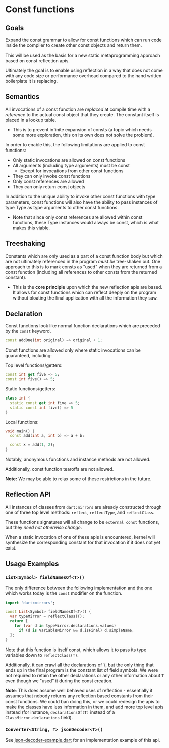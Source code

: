 # Const functions

## Goals

Expand the const grammar to allow for const functions which can run code inside
the compiler to create other const objects and return them.

This will be used as the basis for a new static metaprogramming approach based
on const reflection apis.

Ultimately the goal is to enable using reflection in a way that does not come
with any code size or performance overhead compared to the hand written
boilerplate it is replacing.

## Semantics

All invocations of a const function are _replaced_ at compile time with a
_reference_ to the actual const object that they create. The constant itself
is placed in a lookup table.

- This is to prevent infinite expansion of consts (a topic which needs some
  more exploration, this on its own does not solve the problem).

In order to enable this, the following limitations are applied to const
functions:

- Only static invocations are allowed on const functions
- All arguments (including type arguments) must be const
  - Except for invocations from other const functions
- They can only invoke const functions
- Only const references are allowed
- They can only return const objects

In addition to the unique ability to invoke other const functions with type
parameters, const functions will also have the ability to pass instances of
type Type as type arguments to other const functions.

  - Note that since only const references are allowed within const functions,
    these Type instances would always be const, which is what makes this
    viable.

## Treeshaking

Constants which are only used as a part of a const function body but which are
not ultimately referenced in the program _must be_ tree-shaken out. One
approach to this is to mark consts as "used" when they are returned from a
const function (including all references to other consts from the returned
constant).

- This is the **core principle** upon which the new reflection apis are based.
  It allows for const functions which can reflect deeply on the program without
  bloating the final application with all the information they saw.

## Declaration

Const functions look like normal function declarations which are preceded by
the `const` keyword.

```dart
const addOne(int original) => original + 1;
```

Const functions are allowed only where static invocations can be guaranteed, 
including:

Top level functions/getters:

```dart
const int get five => 5;
const int five() => 5;
```

Static functions/getters:

```dart
class int {
  static const get int five => 5;
  static const int five() => 5
}
```

Local functions:

```dart
void main() {
  const add(int a, int b) => a + b;

  const x = add(1, 2);
}
```

Notably, anonymous functions and instance methods are not allowed.

Additionally, const function tearoffs are not allowed.

**Note:** We may be able to relax some of these restrictions in the future.

## Reflection API

All instances of classes from `dart:mirrors` are already constructed through
one of three top level methods: `reflect`, `reflectType`, and `reflectClass`.

These functions signatures will all change to be `external const` functions,
but they _need not otherwise change_.

When a static invocation of one of these apis is encountered, kernel will
synthesize the corresponding constant for that invocation if it does not
yet exist.

## Usage Examples

### `List<Symbol> fieldNamesOf<T>()`

The only difference between the following implementation and the one which
works today is the `const` modifier on the function.

```dart
import 'dart:mirrors';

const List<Symbol> fieldNamesOf<T>() {
  var typeMirror = reflectClass(T);
  return [
    for (var d in typeMirror.declarations.values)
      if (d is VariableMirror && d.isFinal) d.simpleName,
  ];
}
```

Note that this function is itself const, which allows it to pass its type
variables down to `reflectClass(T)`.

Additionally, it can crawl all the declarations of `T`, but the only thing
that ends up in the final program is the constant list of field symbols. We
were not required to retain the other declarations or any other information
about `T` even though we "used" it during the const creation.

**Note**: This does assume well behaved uses of reflection - essentially it
assumes that nobody returns any reflection based constants from their const
functions. We could ban doing this, or we could redesign the apis to make the
classes have less information in them, and add more top level apis instead
(for instance, `declarationsOf(T)` instead of a `ClassMirror.declarations`
field).

### `Converter<String, T> jsonDecoder<T>()`

See [json-decoder-example.dart](json-decoder-example.dart) for an
implementation example of this api.
